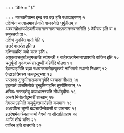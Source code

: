 +++
title = "३"

+++
मरुत्वतीयान्त इन्द्र स्य वज्र इति रथाऽवहरणम् १  
दक्षिणेन चात्वालमावर्त्तयति वाजस्येति धूर्गृहीतम् २  
अश्वान्प्रोक्षत्यपोऽवनीयमानान्स्नातान्वाऽगतानप्स्वन्तरिति ३ देवीराप इति वा ४  
समुच्चयो वा ५  
दक्षिणं युनक्ति वातो वेति ६  
उत्तरं वातरंहा इति ७  
दक्षिणाप्रष्टिं जवो यस्त इति ८  
अयुक्तश्चतुर्थोऽनुगच्छति सर्वयन्त्री ९ बार्हस्पत्यमेनानाघ्रापयति वाजिन इति १०  
चतुर्युजो युनक्त्यपरांस्तूष्णीं बहिर्वेदि षोडश ११  
देवस्याहमिति ब्रह्मा रथचक्रमारोहत्युत्करे नाभिमात्रे स्थाणौ स्थितम् १२  
ऐन्द्राःक्षत्रियस्य चक्रदुन्दुभ्याः १३  
सप्तदश दुन्दुभीनासजत्यनुवेदि पश्चादाग्नीध्रात् १४  
बृहस्पते वाजमित्येकं दुन्दुभिमाहन्ति तूष्णीमितरान् १५  
क्षत्रियः सप्तदशेषु प्रव्याधानस्यति तीर्थादुदीचः १६  
अन्त्ये मिनोत्यौदुम्बरीं शाखाम् १७  
देवस्याऽहमिति यजुर्युक्तमारोहति यजमानः १८  
अध्वर्योश्च तूष्णीं ब्रह्मचार्यन्तेवासी वा वाचनाय १९  
इतरेषामेकस्मिन्राजन्यो वैश्यो वा सौरप्रतिग्रहाय २०  
आजिं शीघ्रं यन्ति २१  
वाजिन इति वाचयति २२  
